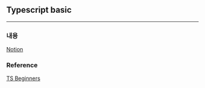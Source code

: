 ## Typescript basic
---
### 내용
[Notion](https://joresserwe.notion.site/TypeScript-9e5677854ce34394b8673bb0f8c6d518)


### Reference
[TS Beginners](https://nomadcoders.co/typescript-for-beginners/lobby)